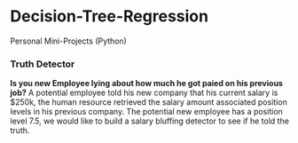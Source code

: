 # Decision-Tree-Regression
Personal Mini-Projects (Python)

### Truth Detector
**Is you new Employee lying about how much he got paied on his previous job?**
A potential employee told his new company that his current salary is $250k, the human resource retrieved the salary amount 
associated position levels in his previous company. The potential new employee has a position level 7.5, we would like to
build a salary bluffing detector to see if he told the truth.
